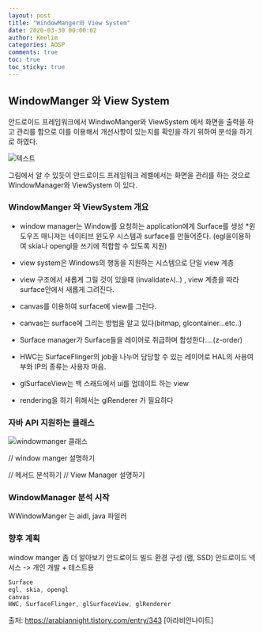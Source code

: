 ```yaml
---
layout: post
title: "WindowManger와 View System"
date: 2020-03-30 00:00:02
author: Keelim
categories: AOSP
comments: true
toc: true
toc_sticky: true
---
```


## WindowManger 와 View System

안드로이드 프레임워크에서 WindwoManger와 ViewSystem 에서 화면을 출력을 하고 관리를 함으로 이를 이용해서 개선사항이 있는지를 확인을 하기 위하여 분석을 하기로 하였다.

![텍스트](https://source.android.com/images/android_framework_details.png)

그림에서 알 수 있듯이 안드로이드 프레임워크 레벨에서는 화면을 관리를 하는 것으로 WindowManager와 ViewSystem 이 있다.

### WindowManger 와 ViewSystem 개요

- window manager는 Window를 요청하는 application에게 Surface를 생성
*윈도우즈 매니져는 네이티브 윈도우 시스템과 surface를 만들어준다. (egl을이용하여 skia나 opengl을 쓰기에 적합할 수 있도록 지원)

- view system은 Windows의 행동을 지원하는 시스템으로 단일 view 계층

- view 구조에서 새롭게 그릴 것이 있을때 (invalidate시..) , view 계층을 따라 surface안에서 새롭게 그려진다.

- canvas를 이용하여 surface에 view를 그린다.

- canvas는 surface에 그리는 방법을 알고 있다(bitmap, glcontainer...etc..)

- Surface manager가 Surface들을 레이어로 취급하며 합성한다....(z-order)

- HWC는 SurfaceFlinger의 job을 나누어 담당할 수 있는 레이어로 HAL의 사용여부와 IP의 종류는 사용자 마음.

- glSurfaceView는 백 스래드에서 ui를 업데이트 하는 view

- rendering을 하기 위해서는 glRenderer 가 필요하다


### 자바 API 지원하는 클래스

![windowmanger 클래스](assets\windowmanger.png)

// window manger 설명하기

// 메서드 분석하기 
// View Manager 설명하기

### WindowManager 분석 시작
WWindowManger 는 aidl, java 파일러 


### 향후 계획

window manger 좀 더 알아보기
안드로이드 빌드 환경 구성 (램, SSD)
안드로이드 넥서스 -> 개인 개발 + 테스트용

```java
Surface
egl, skia, opengl
canvas
HWC, SurfaceFlinger, glSurfaceView, glRenderer
```

출처: https://arabiannight.tistory.com/entry/343 [아라비안나이트]

